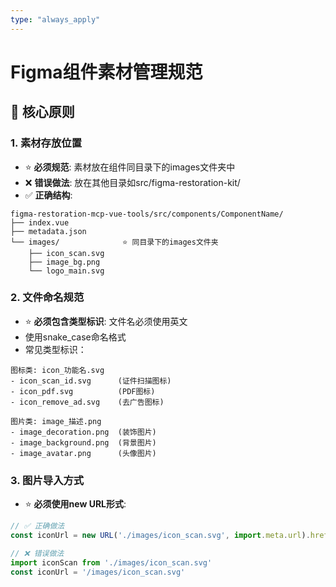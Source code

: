 ```yaml
---
type: "always_apply"
---
```


# Figma组件素材管理规范

## 🎯 核心原则

### 1. 素材存放位置
- ⭐ **必须规范**: 素材放在组件同目录下的images文件夹中
- ❌ **错误做法**: 放在其他目录如src/figma-restoration-kit/
- ✅ **正确结构**:
```
figma-restoration-mcp-vue-tools/src/components/ComponentName/
├── index.vue
├── metadata.json
└── images/              ⭐ 同目录下的images文件夹
    ├── icon_scan.svg
    ├── image_bg.png
    └── logo_main.svg
```

### 2. 文件命名规范
- ⭐ **必须包含类型标识**: 文件名必须使用英文
- 使用snake_case命名格式
- 常见类型标识：

```
图标类: icon_功能名.svg
- icon_scan_id.svg      (证件扫描图标)
- icon_pdf.svg          (PDF图标)
- icon_remove_ad.svg    (去广告图标)

图片类: image_描述.png
- image_decoration.png  (装饰图片)
- image_background.png  (背景图片)
- image_avatar.png      (头像图片)

```

### 3. 图片导入方式
- ⭐ **必须使用new URL形式**:
```javascript
// ✅ 正确做法
const iconUrl = new URL('./images/icon_scan.svg', import.meta.url).href

// ❌ 错误做法
import iconScan from './images/icon_scan.svg'
const iconUrl = '/images/icon_scan.svg'
```